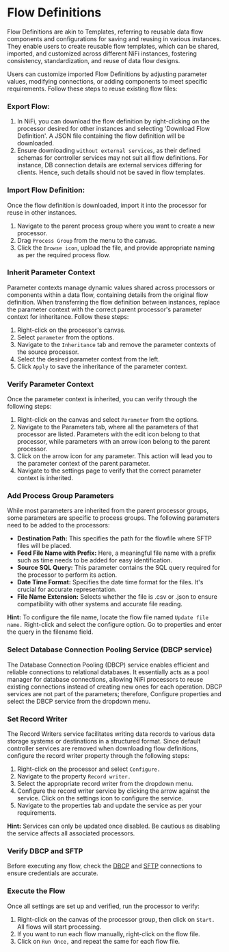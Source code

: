 # Flow Definitions

Flow Definitions are akin to Templates, referring to reusable data flow components and configurations for saving and reusing in various instances. They enable users to create reusable flow templates, which can be shared, imported, and customized across different NiFi instances, fostering consistency, standardization, and reuse of data flow designs.

Users can customize imported Flow Definitions by adjusting parameter values, modifying connections, or adding components to meet specific requirements. Follow these steps to reuse existing flow files:

### Export Flow:

1. In NiFi, you can download the flow definition by right-clicking on the processor desired for other instances and selecting 'Download Flow Definition'. A JSON file containing the flow definition will be downloaded.
2. Ensure downloading `without external services`, as their defined schemas for controller services may not suit all flow definitions. For instance, DB connection details are external services differing for clients. Hence, such details should not be saved in flow templates.

### Import Flow Definition:

Once the flow definition is downloaded, import it into the processor for reuse in other instances.

1. Navigate to the parent process group where you want to create a new processor.
2. Drag `Process Group` from the menu to the canvas.
3. Click the `Browse icon`, upload the file, and provide appropriate naming as per the required process flow.

### Inherit Parameter Context

Parameter contexts manage dynamic values shared across processors or components within a data flow, containing details from the original flow definition. When transferring the flow definition between instances, replace the parameter context with the correct parent processor's parameter context for inheritance. Follow these steps:

1. Right-click on the processor's canvas.
2. Select `parameter` from the options.
3. Navigate to the `Inheritance` tab and remove the parameter contexts of the source processor.
4. Select the desired parameter context from the left.
5. Click `Apply` to save the inheritance of the parameter context.

### Verify Parameter Context

Once the parameter context is inherited, you can verify through the following steps:

1. Right-click on the canvas and select `Parameter` from the options.
2. Navigate to the Parameters tab, where all the parameters of that processor are listed. Parameters with the edit icon belong to that processor, while parameters with an arrow icon belong to the parent processor.
3. Click on the arrow icon for any parameter. This action will lead you to the parameter context of the parent parameter.
4. Navigate to the settings page to verify that the correct parameter context is inherited.

### Add Process Group Parameters

While most parameters are inherited from the parent processor groups, some parameters are specific to process groups. The following parameters need to be added to the processors:

* **Destination Path:** This specifies the path for the flowfile where SFTP files will be placed.
* **Feed File Name with Prefix:** Here, a meaningful file name with a prefix such as time needs to be added for easy identification.
* **Source SQL Query:** This parameter contains the SQL query required for the processor to perform its action.
* **Date Time Format:** Specifies the date time format for the files. It's crucial for accurate representation.
* **File Name Extension:** Selects whether the file is .csv or .json to ensure compatibility with other systems and accurate file reading.

**Hint:** To configure the file name, locate the flow file named `Update file name.` Right-click and select the configure option. Go to properties and enter the query in the filename field.

### Select Database Connection Pooling Service (DBCP service)

The Database Connection Pooling (DBCP) service enables efficient and reliable connections to relational databases. It essentially acts as a pool manager for database connections, allowing NiFi processors to reuse existing connections instead of creating new ones for each operation. DBCP services are not part of the parameters; therefore, Configure properties and select the DBCP service from the dropdown menu.

### Set Record Writer

The Record Writers service facilitates writing data records to various data storage systems or destinations in a structured format. Since default controller services are removed when downloading flow definitions, configure the record writer property through the following steps:

1. Right-click on the processor and select `Configure.`
2. Navigate to the property `Record writer.`
3. Select the appropriate record writer from the dropdown menu.
4. Configure the record writer service by clicking the arrow against the service. Click on the settings icon to configure the service.
5. Navigate to the properties tab and update the service as per your requirements.

**Hint:** Services can only be updated once disabled. Be cautious as disabling the service affects all associated processors.

### Verify DBCP and SFTP

Before executing any flow, check the [DBCP](verify-processor-properties.md#database-connection-pooling-dbcp) and [SFTP](verify-processor-properties.md#secure-file-transfer-protocol) connections to ensure credentials are accurate.

### Execute the Flow

Once all settings are set up and verified, run the processor to verify:

1. Right-click on the canvas of the processor group, then click on `Start.` All flows will start processing.
2. If you want to run each flow manually, right-click on the flow file.
3. Click on `Run Once,` and repeat the same for each flow file.

